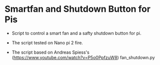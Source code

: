 # Smartfan and Shutdown Button for Pis

* Script to control a smart fan and a safty shutdown button for pi.

* The script tested on Nano pi 2 fire.

* The script based on Andreas Spiess's (https://www.youtube.com/watch?v=P5o0PpfzuW8) fan_shutdown.py
